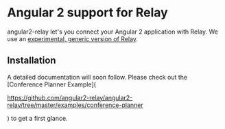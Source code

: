 # Angular 2 support for Relay

angular2-relay let's you connect your Angular 2 application with Relay. We use an [experimental, generic version of Relay](https://github.com/andimarek/generic-relay).

## Installation
A detailed documentation will soon follow. Please check out the [Conference Planner Example](

https://github.com/angular2-relay/angular2-relay/tree/master/examples/conference-planner

) to get a first glance.
